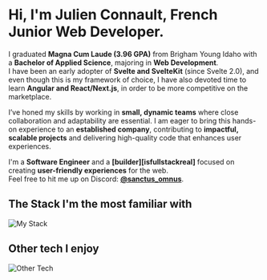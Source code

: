 # Hi, I'm Julien Connault, French Junior Web Developer.

I graduated **Magna Cum Laude (3.96 GPA)** from Brigham Young Idaho with a **Bachelor of Applied Science**, majoring in **Web Development**.  
I have been an early adopter of **Svelte and SvelteKit** (since Svelte 2.0), and even though this is my framework of choice, I have also devoted time to learn **Angular and React/Next.js**, in order to be more competitive on the marketplace.

I’ve honed my skills by working in **small, dynamic teams** where close collaboration and adaptability are essential. I am eager to bring this hands-on experience to an **established company**, contributing to **impactful, scalable projects** and delivering high-quality code that enhances user experiences.

I'm a **Software Engineer** and a **[builder][isfullstackreal]** focused on creating **user-friendly experiences** for the web.  
Feel free to hit me up on Discord: **[@sanctus_omnus](https://discord.com/users/596300182317170709)**.

## The Stack I'm the most familiar with  
![My Stack](https://skillicons.dev/icons?i=svelte,supabase,ts,js,html,css,tailwind,git)

## Other tech I enjoy  
![Other Tech](https://skillicons.dev/icons?i=angular,react,vue,firebase,mongodb,sass,python)
